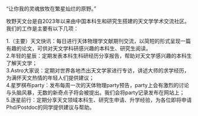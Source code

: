 “让你我的灵魂放牧在繁星灿烂的原野。”

牧野天文台是自2023年以来由中国本科生和研究生搭建的天文学学术交流社区。我们的工作是主要有以下几项：

1.（主要）天文快讯：每日进行天体物理学文献期刊交流，以简短的形式呈现一篇有趣的论文，可供对天文学科研感兴趣的本科生、研究生阅读。<br>
2.年轻的星辰：定期发表本科生科研经历分享报告，帮助对天文学感兴趣的本科生了解天文学；<br>
3.Astro大家说：定期对世界各地杰出天文学家进行专访，讲述大师的求学经历，为满怀天文热情的年轻人们提供建议；<br>
4.星罗棋布party：发布每周一次的天体物理party预告，party上会有激烈的讨论与头脑风暴，无数的新奇点子将会被提出。我们会将party记录发布在网站上；<br>
5.逐星前行：定期分享天文领域本科生、研究生申请、升学经验，为各位即将申请Phd/Postdoc的同学提供建议与帮助。
